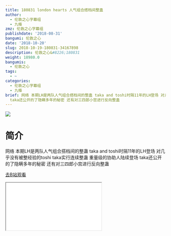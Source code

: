```yaml
---
title: 180831 london hearts 人气组合搭档间整蛊
author:
  - 伦敦之心字幕组
  - 九條
zmz: 伦敦之心字幕组
publishdate: '2018-08-31'
bangumi: 伦敦之心
date: '2018-10-20'
slug: 2018-10-19-180831-34167898
description: 伦敦之心&#8226;180831
weight: 18980.0
bangumis:
  - 伦敦之心
tags:
  - ~
categories:
  - 伦敦之心字幕组
  - 九條
brief: 网络 本期LH是两队人气组合搭档间的整蛊 taka and toshi时隔11年的LH登场 对几乎没有被整经验的toshi taka实行连续整蛊 重量级的协助人陆续登场
  taka还公开的了隐瞒多年的秘密 还有对三四郎小宫进行反向整蛊
---
```

![](https://i.imgur.com/t0cX9Ac.jpg)
# 简介  
网络
本期LH是两队人气组合搭档间的整蛊 taka and toshi时隔11年的LH登场 对几乎没有被整经验的toshi taka实行连续整蛊 重量级的协助人陆续登场 taka还公开的了隐瞒多年的秘密 还有对三四郎小宫进行反向整蛊  

[去B站观看](https://www.bilibili.com/video/av34167898/)
<div class ="resp-container"><iframe class="testiframe" src="//player.bilibili.com/player.html?aid=34167898"", scrolling="no", allowfullscreen="true" > </iframe></div> 
